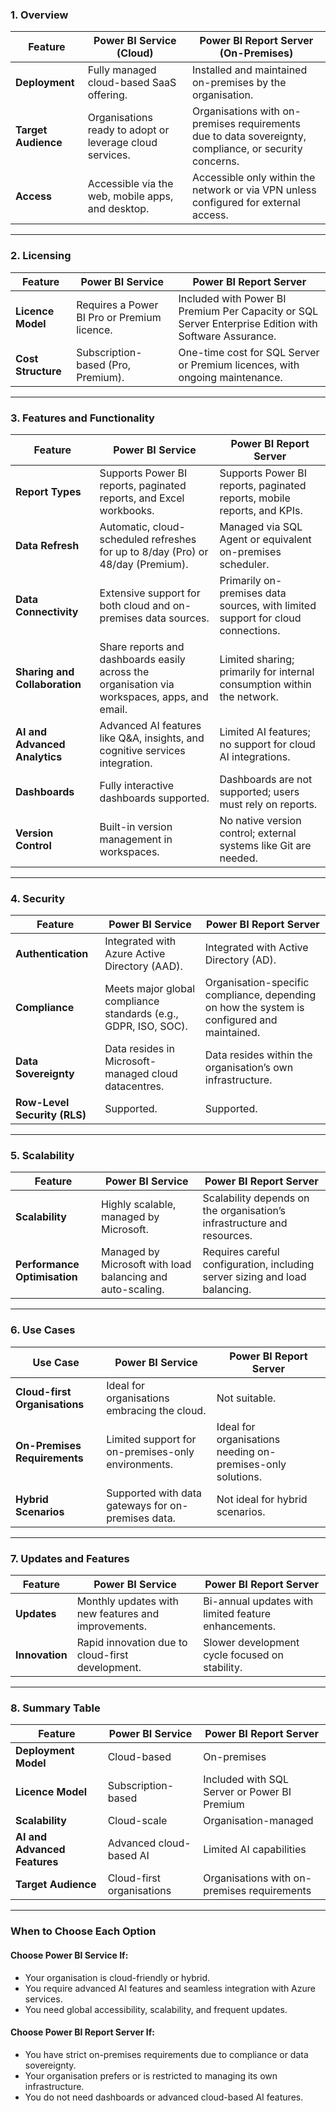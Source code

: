 

### **1. Overview**

| Feature                     | **Power BI Service (Cloud)**                     | **Power BI Report Server (On-Premises)**          |
|-----------------------------|--------------------------------------------------|--------------------------------------------------|
| **Deployment**              | Fully managed cloud-based SaaS offering.         | Installed and maintained on-premises by the organisation. |
| **Target Audience**         | Organisations ready to adopt or leverage cloud services. | Organisations with on-premises requirements due to data sovereignty, compliance, or security concerns. |
| **Access**                  | Accessible via the web, mobile apps, and desktop. | Accessible only within the network or via VPN unless configured for external access. |

---

### **2. Licensing**

| Feature                     | **Power BI Service**                             | **Power BI Report Server**                       |
|-----------------------------|--------------------------------------------------|--------------------------------------------------|
| **Licence Model**           | Requires a Power BI Pro or Premium licence.      | Included with Power BI Premium Per Capacity or SQL Server Enterprise Edition with Software Assurance. |
| **Cost Structure**          | Subscription-based (Pro, Premium).               | One-time cost for SQL Server or Premium licences, with ongoing maintenance. |

---

### **3. Features and Functionality**

| Feature                     | **Power BI Service**                             | **Power BI Report Server**                       |
|-----------------------------|--------------------------------------------------|--------------------------------------------------|
| **Report Types**            | Supports Power BI reports, paginated reports, and Excel workbooks. | Supports Power BI reports, paginated reports, mobile reports, and KPIs. |
| **Data Refresh**            | Automatic, cloud-scheduled refreshes for up to 8/day (Pro) or 48/day (Premium). | Managed via SQL Agent or equivalent on-premises scheduler. |
| **Data Connectivity**       | Extensive support for both cloud and on-premises data sources. | Primarily on-premises data sources, with limited support for cloud connections. |
| **Sharing and Collaboration** | Share reports and dashboards easily across the organisation via workspaces, apps, and email. | Limited sharing; primarily for internal consumption within the network. |
| **AI and Advanced Analytics** | Advanced AI features like Q&A, insights, and cognitive services integration. | Limited AI features; no support for cloud AI integrations. |
| **Dashboards**              | Fully interactive dashboards supported.          | Dashboards are not supported; users must rely on reports. |
| **Version Control**         | Built-in version management in workspaces.       | No native version control; external systems like Git are needed. |

---

### **4. Security**

| Feature                     | **Power BI Service**                             | **Power BI Report Server**                       |
|-----------------------------|--------------------------------------------------|--------------------------------------------------|
| **Authentication**          | Integrated with Azure Active Directory (AAD).   | Integrated with Active Directory (AD). |
| **Compliance**              | Meets major global compliance standards (e.g., GDPR, ISO, SOC). | Organisation-specific compliance, depending on how the system is configured and maintained. |
| **Data Sovereignty**        | Data resides in Microsoft-managed cloud datacentres. | Data resides within the organisation’s own infrastructure. |
| **Row-Level Security (RLS)**| Supported.                                       | Supported. |

---

### **5. Scalability**

| Feature                     | **Power BI Service**                             | **Power BI Report Server**                       |
|-----------------------------|--------------------------------------------------|--------------------------------------------------|
| **Scalability**             | Highly scalable, managed by Microsoft.          | Scalability depends on the organisation’s infrastructure and resources. |
| **Performance Optimisation**| Managed by Microsoft with load balancing and auto-scaling. | Requires careful configuration, including server sizing and load balancing. |

---

### **6. Use Cases**

| Use Case                    | **Power BI Service**                             | **Power BI Report Server**                       |
|-----------------------------|--------------------------------------------------|--------------------------------------------------|
| **Cloud-first Organisations**| Ideal for organisations embracing the cloud.    | Not suitable.                                    |
| **On-Premises Requirements**| Limited support for on-premises-only environments. | Ideal for organisations needing on-premises-only solutions. |
| **Hybrid Scenarios**        | Supported with data gateways for on-premises data. | Not ideal for hybrid scenarios. |

---

### **7. Updates and Features**

| Feature                     | **Power BI Service**                             | **Power BI Report Server**                       |
|-----------------------------|--------------------------------------------------|--------------------------------------------------|
| **Updates**                 | Monthly updates with new features and improvements. | Bi-annual updates with limited feature enhancements. |
| **Innovation**              | Rapid innovation due to cloud-first development. | Slower development cycle focused on stability. |

---

### **8. Summary Table**

| Feature                     | **Power BI Service**                             | **Power BI Report Server**                       |
|-----------------------------|--------------------------------------------------|--------------------------------------------------|
| **Deployment Model**        | Cloud-based                                      | On-premises                                      |
| **Licence Model**           | Subscription-based                              | Included with SQL Server or Power BI Premium    |
| **Scalability**             | Cloud-scale                                      | Organisation-managed                             |
| **AI and Advanced Features**| Advanced cloud-based AI                         | Limited AI capabilities                         |
| **Target Audience**         | Cloud-first organisations                       | Organisations with on-premises requirements     |

---

### **When to Choose Each Option**

#### **Choose Power BI Service If:**
- Your organisation is cloud-friendly or hybrid.
- You require advanced AI features and seamless integration with Azure services.
- You need global accessibility, scalability, and frequent updates.

#### **Choose Power BI Report Server If:**
- You have strict on-premises requirements due to compliance or data sovereignty.
- Your organisation prefers or is restricted to managing its own infrastructure.
- You do not need dashboards or advanced cloud-based AI features.


